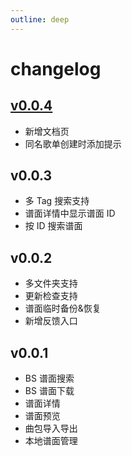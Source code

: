 ```yaml
---
outline: deep
---
```

# changelog
## [v0.0.4](./v0.0.4-alpha02)
- 新增文档页
- 同名歌单创建时添加提示
## v0.0.3
- 多 Tag 搜索支持
- 谱面详情中显示谱面 ID
- 按 ID 搜索谱面
## v0.0.2
- 多文件夹支持
- 更新检查支持
- 谱面临时备份&恢复
- 新增反馈入口
## v0.0.1
- BS 谱面搜索
- BS 谱面下载
- 谱面详情
- 谱面预览
- 曲包导入导出
- 本地谱面管理